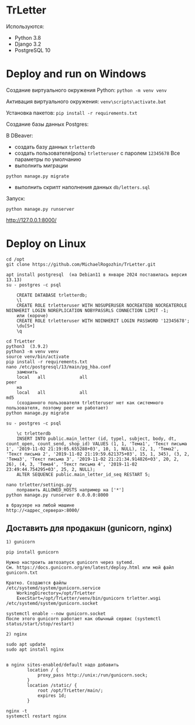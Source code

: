 # TrLetter

Используются:
- Python 3.8
- Django 3.2
- PostgreSQL 10


Deploy and run on Windows
=========================

Создание виртуального окружения Python:
`python -m venv venv`

Активация виртуального окружения:
`venv\scripts\activate.bat`

Установка пакетов:
`pip install -r requirements.txt`

Создание базы данных Postgres:

В DBeaver:
- создать базу данных `trletterdb`
- создать пользователя(роль) `trletteruser` с паролем `12345678`
Все параметры по умолчанию
- выполнить миграции
```
python manage.py migrate
```
- выполнить скрипт наполнения данных `db/letters.sql`


Запуск:
```
python manage.py runserver
```

http://127.0.0.1:8000/


Deploy on Linux
===============

```
cd /opt
git clone https://github.com/MichaelRogozhin/TrLetter.git

apt install postgresql  (на Debian11 в январе 2024 поставилась версия 13.13)
su - postgres -c psql

    CREATE DATABASE trletterdb;
    \l
    CREATE ROLE trletteruser WITH NOSUPERUSER NOCREATEDB NOCREATEROLE NOINHERIT LOGIN NOREPLICATION NOBYPASSRLS CONNECTION LIMIT -1;
    или (короче)
    CREATE ROLE trletteruser WITH NOINHERIT LOGIN PASSWORD '12345678';
    \du[S+]
    \q

cd TrLetter
python3  (3.9.2)
python3 -m venv venv
source venv/bin/activate
pip install -r requirements.txt
nano /etc/postgresql/13/main/pg_hba.conf
    заменить
    local   all             all                                     peer
    на
    local   all             all                                     md5
    (созданного пользователя trletteruser нет как системного пользователя, поэтому peer не работает)
python manage.py migrate

su - postgres -c psql

    \c trletterdb
    INSERT INTO public.main_letter (id, typel, subject, body, dt, count_open, count_send, shop_id) VALUES (1, 1, 'Тема1', 'Текст письма 1', '2019-11-02 21:19:05.655288+03', 10, 1, NULL), (2, 1, 'Тема2', 'Текст письма 2', '2019-11-02 21:19:59.621375+03', 15, 1, 345), (3, 2, 'Тема3', 'Текст письма 3', '2019-11-02 21:21:34.914826+03', 20, 2, 26), (4, 3, 'Тема4', 'Текст письма 4', '2019-11-02 23:49:44.754295+03', 25, 2, NULL);
    ALTER SEQUENCE public.main_letter_id_seq RESTART 5;

nano trletter/settings.py
    поправить ALLOWED_HOSTS например на ['*']
python manage.py runserver 0.0.0.0:8000

в браузере на любой машине
http://<адрес_сервера>:8000/
```

Доставить для продакшн (gunicorn, nginx)
----------------------------------------

```
1) gunicorn

pip install gunicorn

Нужно настроить автозапуск gunicorn через sytemd.
См. https://docs.gunicorn.org/en/latest/deploy.html или мой файл gunicorn.txt

Кратко. Создаются файлы
/etc/systemd/system/gunicorn.service
    WorkingDirectory=/opt/TrLetter
    ExecStart=/opt/TrLetter/venv/bin/gunicorn trletter.wsgi
/etc/systemd/system/gunicorn.socket

systemctl enable --now gunicorn.socket
После этого gunicorn работает как обычный сервис (systemctl status/start/stop/restart)

2) nginx

sudo apt update
sudo apt install nginx


в nginx sites-enabled/default надо добавить
        location / {
            proxy_pass http://unix:/run/gunicorn.sock;
        }
        location /static/ {
            root /opt/TrLetter/main/;
            expires 1d;
        }

nginx -t
systemctl restart nginx
```

